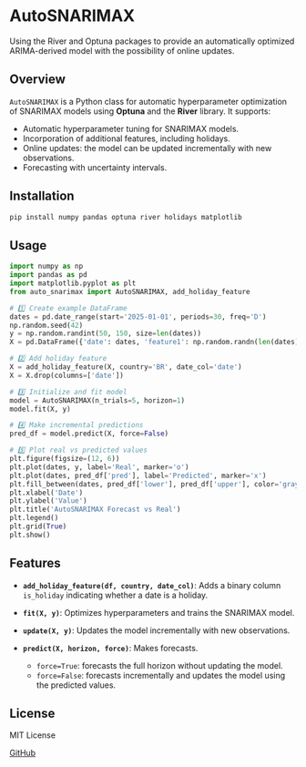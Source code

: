 # AutoSNARIMAX

Using the River and Optuna packages to provide an automatically optimized ARIMA-derived model with the possibility of online updates.

## Overview

`AutoSNARIMAX` is a Python class for automatic hyperparameter optimization of SNARIMAX models using **Optuna** and the **River** library. It supports:

- Automatic hyperparameter tuning for SNARIMAX models.
- Incorporation of additional features, including holidays.
- Online updates: the model can be updated incrementally with new observations.
- Forecasting with uncertainty intervals.

## Installation

```bash
pip install numpy pandas optuna river holidays matplotlib
````

## Usage

```python
import numpy as np
import pandas as pd
import matplotlib.pyplot as plt
from auto_snarimax import AutoSNARIMAX, add_holiday_feature

# 1️⃣ Create example DataFrame
dates = pd.date_range(start='2025-01-01', periods=30, freq='D')
np.random.seed(42)
y = np.random.randint(50, 150, size=len(dates))
X = pd.DataFrame({'date': dates, 'feature1': np.random.randn(len(dates))})

# 2️⃣ Add holiday feature
X = add_holiday_feature(X, country='BR', date_col='date')
X = X.drop(columns=['date'])

# 3️⃣ Initialize and fit model
model = AutoSNARIMAX(n_trials=5, horizon=1)
model.fit(X, y)

# 4️⃣ Make incremental predictions
pred_df = model.predict(X, force=False)

# 5️⃣ Plot real vs predicted values
plt.figure(figsize=(12, 6))
plt.plot(dates, y, label='Real', marker='o')
plt.plot(dates, pred_df['pred'], label='Predicted', marker='x')
plt.fill_between(dates, pred_df['lower'], pred_df['upper'], color='gray', alpha=0.3, label='Uncertainty')
plt.xlabel('Date')
plt.ylabel('Value')
plt.title('AutoSNARIMAX Forecast vs Real')
plt.legend()
plt.grid(True)
plt.show()
```

## Features

* **`add_holiday_feature(df, country, date_col)`**: Adds a binary column `is_holiday` indicating whether a date is a holiday.
* **`fit(X, y)`**: Optimizes hyperparameters and trains the SNARIMAX model.
* **`update(X, y)`**: Updates the model incrementally with new observations.
* **`predict(X, horizon, force)`**: Makes forecasts.

  * `force=True`: forecasts the full horizon without updating the model.
  * `force=False`: forecasts incrementally and updates the model using the predicted values.

## License

MIT License

[GitHub](https://github.com/danttis/autosarimax)